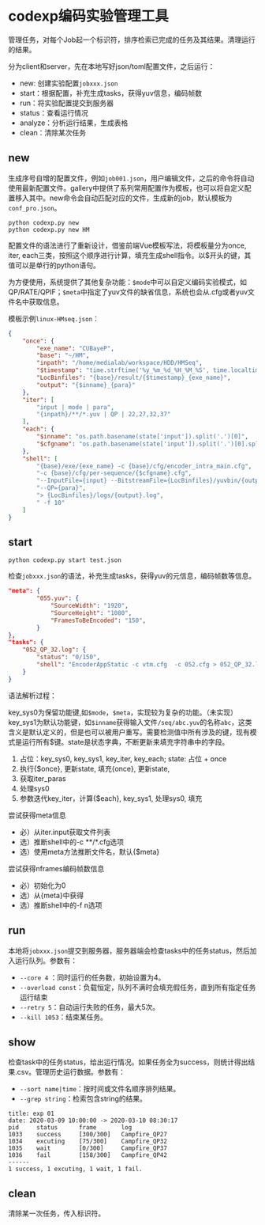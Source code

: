 # codexp编码实验管理工具

管理任务，对每个Job起一个标识符，排序检索已完成的任务及其结果。清理运行的结果。

分为client和server，先在本地写好json/toml配置文件，之后运行：

- new: 创建实验配置`jobxxx.json`
- start：根据配置，补充生成tasks，获得yuv信息，编码帧数
- run：将实验配置提交到服务器
- status：查看运行情况
- analyze：分析运行结果，生成表格
- clean：清除某次任务


## new

生成序号自增的配置文件，例如`job001.json`，用户编辑文件，之后的命令将自动使用最新配置文件。gallery中提供了系列常用配置作为模板，也可以将自定义配置移入其中。new命令会自动匹配对应的文件，生成新的job，默认模板为`conf_pro.json`。

```shell
python codexp.py new
python codexp.py new HM
```

配置文件的语法进行了重新设计，借鉴前端Vue模板写法，将模板量分为once, iter, each三类，按照这个顺序进行计算，填充生成shell指令。以$开头的键，其值可以是单行的python语句。

为方便使用，系统提供了其他复杂功能：`$mode`中可以自定义编码实验模式，如QP/RATE/QPIF；`$meta`中指定了yuv文件的缺省信息，系统也会从.cfg或者yuv文件名中获取信息。

模板示例`linux-HMseq.json`：

```json
{
    "once": {
        "exe_name": "CUBayeP",
        "base": "~/HM",
        "inpath": "/home/medialab/workspace/HDD/HMSeq",
        "$timestamp": "time.strftime('%y_%m_%d_%H_%M_%S', time.localtime(time.time()))",
        "LocBinfiles": "{base}/result/{$timestamp}_{exe_name}",
        "output": "{$inname}_{para}"
    },
    "iter": [
        "input | mode | para",
        "{inpath}/**/*.yuv | QP | 22,27,32,37"
    ],
    "each": {
        "$inname": "os.path.basename(state['input']).split('.')[0]",
        "$cfgname": "os.path.basename(state['input']).split('.')[0].split('_')[0]"
    },
    "shell": [
        "{base}/exe/{exe_name} -c {base}/cfg/encoder_intra_main.cfg",
        "-c {base}/cfg/per-sequence/{$cfgname}.cfg",
        "--InputFile={input} --BitstreamFile={LocBinfiles}/yuvbin/{output}_{exe_name}.hevc",
        "--QP={para}",
        "> {LocBinfiles}/logs/{output}.log",
        " -f 10"
    ]
}
```

## start

```shell
python codexp.py start test.json
```

检查`jobxxx.json`的语法，补充生成tasks，获得yuv的元信息，编码帧数等信息。

```json
"meta": {
        "055.yuv": {
            "SourceWidth": "1920",
            "SourceHeight": "1080",
            "FramesToBeEncoded": "150",
        }
},
"tasks": {
    "052_QP_32.log": {
        "status": "0/150",
        "shell": "EncoderAppStatic -c vtm.cfg  -c 052.cfg > 052_QP_32.log "
    }
}
```

语法解析过程：

key_sys0为保留功能键,如`$mode`，`$meta`，实现较为复杂的功能。（未实现）key_sys1为默认功能键，如`$inname`获得输入文件`/seq/abc.yuv`的名称`abc`，这类含义是默认定义的，但是也可以被用户重写。需要检测值中所有涉及的键，现有模式是运行所有$键。state是状态字典，不断更新来填充字符串中的字段。

1. 占位：key_sys0, key_sys1, key_iter, key_each; state: 占位 + once 
2. 执行{$once}, 更新state, 填充{once}, 更新state, 
3. 获取iter_paras
4. 处理sys0
5. 参数迭代key_iter，计算{$each}, key_sys1, 处理sys0, 填充

尝试获得meta信息
- 必）从iter.input获取文件列表
- 选）推断shell中的-c **/*.cfg选项
- 选）使用meta方法推断文件名，默认{$meta}

尝试获得nframes编码帧数信息
- 必）初始化为0
- 选）从{meta}中获得
- 选）推断shell中的-f n选项


## run

本地将`jobxxx.json`提交到服务器，服务器端会检查tasks中的任务status，然后加入运行队列。参数有：

- `--core 4` ：同时运行的任务数，初始设置为4。
- `--overload const`：负载恒定，队列不满时会填充假任务，直到所有指定任务运行结束
- `--retry 5`：自动运行失败的任务，最大5次。
- `--kill 1053`：结束某任务。


## show

检查task中的任务status，给出运行情况。如果任务全为success，则统计得出结果.csv。管理历史运行数据。参数有：

- `--sort name|time`：按时间或文件名顺序排列结果。
- `--grep string`：检索包含string的结果。

```
title: exp 01
date: 2020-03-09 10:00:00 -> 2020-03-10 08:30:17
pid		status		frame		log
1033	success		[300/300]	Campfire_QP27
1034	excuting	[75/300]	Campfire_QP32
1035	wait		[0/300]		Campfire_QP37
1036	fail		[158/300]	Campfire_QP42
------
1 success, 1 excuting, 1 wait, 1 fail.
```

## clean

清除某一次任务，传入标识符。